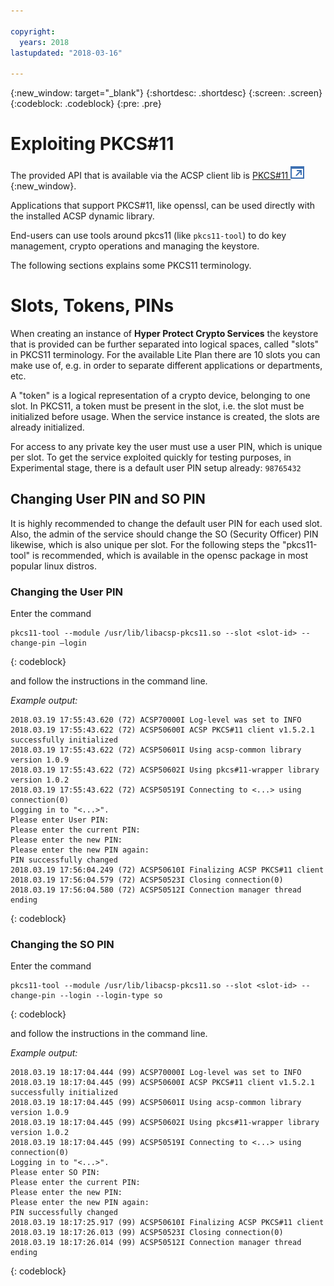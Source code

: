 ```yaml
---

copyright:
  years: 2018
lastupdated: "2018-03-16"

---
```


{:new_window: target="_blank"}
{:shortdesc: .shortdesc}
{:screen: .screen}
{:codeblock: .codeblock}
{:pre: .pre}

# Exploiting PKCS#11

The provided API that is available via the ACSP client lib is [PKCS#11 ![External link icon](image/external_link.svg "External link icon")](https://console.bluemix.net/catalog/labs/){:new_window}.

Applications that support PKCS#11, like openssl, can be used directly with the installed ACSP dynamic library.

End-users can use tools around pkcs11 (like ```pkcs11-tool```) to do key management, crypto operations and managing the keystore.

The following sections explains some PKCS11 terminology.

# Slots, Tokens, PINs
When creating an instance of **Hyper Protect Crypto Services** the keystore that
is provided can be further separated into logical spaces, called "slots" in
PKCS11 terminology. For the available Lite Plan there are 10 slots you can make
use of, e.g. in order to separate different applications or departments, etc.

A "token" is a logical representation of a crypto device, belonging to one slot.
In PKCS11, a token must be present in the slot, i.e. the slot must
be initialized before usage. When the service instance is created, the slots are
already initialized.

For access to any private key the user must use a user PIN, which is unique per
slot.
To get the service exploited quickly for testing purposes, in Experimental stage, there is a default
user PIN setup already: `98765432`


## Changing User PIN and SO PIN
It is highly recommended to change the default user PIN for each used slot.
Also, the admin of the service should change the SO (Security Officer) PIN
likewise, which is also unique per slot.
For the following steps the "pkcs11-tool" is recommended, which is available in
the opensc package in most popular linux distros.

### Changing the User PIN
Enter the command

```
pkcs11-tool --module /usr/lib/libacsp-pkcs11.so --slot <slot-id> --change-pin —login
```
{: codeblock}

and follow the instructions in the command line.

*Example output:*
```
2018.03.19 17:55:43.620 (72) ACSP70000I Log-level was set to INFO
2018.03.19 17:55:43.622 (72) ACSP50600I ACSP PKCS#11 client v1.5.2.1 successfully initialized
2018.03.19 17:55:43.622 (72) ACSP50601I Using acsp-common library version 1.0.9
2018.03.19 17:55:43.622 (72) ACSP50602I Using pkcs#11-wrapper library version 1.0.2
2018.03.19 17:55:43.622 (72) ACSP50519I Connecting to <...> using connection(0)
Logging in to "<...>".
Please enter User PIN:
Please enter the current PIN:
Please enter the new PIN:
Please enter the new PIN again:
PIN successfully changed
2018.03.19 17:56:04.249 (72) ACSP50610I Finalizing ACSP PKCS#11 client
2018.03.19 17:56:04.579 (72) ACSP50523I Closing connection(0)
2018.03.19 17:56:04.580 (72) ACSP50512I Connection manager thread ending
```
{: codeblock}


### Changing the SO PIN
Enter the command
```
pkcs11-tool --module /usr/lib/libacsp-pkcs11.so --slot <slot-id> --change-pin --login --login-type so
```
{: codeblock}

and follow the instructions in the command line.

*Example output:*
```
2018.03.19 18:17:04.444 (99) ACSP70000I Log-level was set to INFO
2018.03.19 18:17:04.445 (99) ACSP50600I ACSP PKCS#11 client v1.5.2.1 successfully initialized
2018.03.19 18:17:04.445 (99) ACSP50601I Using acsp-common library version 1.0.9
2018.03.19 18:17:04.445 (99) ACSP50602I Using pkcs#11-wrapper library version 1.0.2
2018.03.19 18:17:04.445 (99) ACSP50519I Connecting to <...> using connection(0)
Logging in to "<...>".
Please enter SO PIN:
Please enter the current PIN:
Please enter the new PIN:
Please enter the new PIN again:
PIN successfully changed
2018.03.19 18:17:25.917 (99) ACSP50610I Finalizing ACSP PKCS#11 client
2018.03.19 18:17:26.013 (99) ACSP50523I Closing connection(0)
2018.03.19 18:17:26.014 (99) ACSP50512I Connection manager thread ending
```
{: codeblock}
